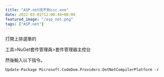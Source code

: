 ```yaml
---
title: "ASP.net找不到csc.exe"
date: 2022-03-01T12:00:44+08:00
featured_image: "/asp_net.png"
tags: ["ASP.net"]
---
```


打開上排選單的

工具>NuGet套件管理員>套件管理器主控台

然後輸入以下指令。

```
Update-Package Microsoft.CodeDom.Providers.DotNetCompilerPlatform -r
```
